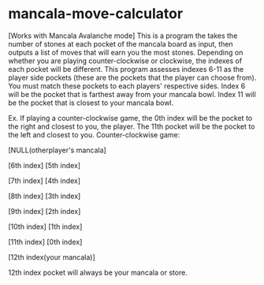 # mancala-move-calculator
[Works with Mancala Avalanche mode] This is a program the takes the number of stones at each pocket of the mancala board as input, then outputs a list of moves that will earn you the most stones.
Depending on whether you are playing counter-clockwise or clockwise, the indexes of each pocket will be different. This program assesses indexes 6-11 as the player side pockets (these are the pockets that the player can choose from). You must match these pockets to each players' respective sides. Index 6 will be the pocket that is farthest away from your mancala bowl. Index 11 will be the pocket that is closest to your mancala bowl.

Ex. If playing a counter-clockwise game, the 0th index will be the pocket to the right and closest to you, the player. The 11th pocket will be the pocket to the left and closest to you.
Counter-clockwise game:

[NULL(otherplayer's mancala]

[6th index]  [5th index]

[7th index]  [4th index]

[8th index]  [3th index]

[9th index]  [2th index]

[10th index] [1th index]

[11th index] [0th index]

[12th index(your mancala)]

12th index pocket will always be your mancala or store.
